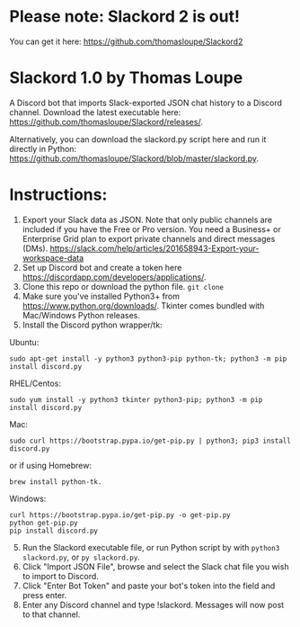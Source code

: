 # Please note: Slackord 2 is out! 
You can get it here: https://github.com/thomasloupe/Slackord2

# Slackord 1.0 by Thomas Loupe

A Discord bot that imports Slack-exported JSON chat history to a Discord channel.
Download the latest executable here: https://github.com/thomasloupe/Slackord/releases/.

Alternatively, you can download the slackord.py script here and run it directly in Python: https://github.com/thomasloupe/Slackord/blob/master/slackord.py.

# Instructions:

1. Export your Slack data as JSON.  Note that only public channels are
   included if you have the Free or Pro version. You need a Business+
   or Enterprise Grid plan to export private channels and direct
   messages (DMs).
   https://slack.com/help/articles/201658943-Export-your-workspace-data
1. Set up Discord bot and create a token here https://discordapp.com/developers/applications/.
1. Clone this repo or download the python file. `git clone `
1. Make sure you've installed Python3+ from https://www.python.org/downloads/. Tkinter comes bundled with Mac/Windows Python releases.
1. Install the Discord python wrapper/tk:

Ubuntu:
```
sudo apt-get install -y python3 python3-pip python-tk; python3 -m pip install discord.py
```

RHEL/Centos:
```
sudo yum install -y python3 tkinter python3-pip; python3 -m pip install discord.py
```

Mac:
```
sudo curl https://bootstrap.pypa.io/get-pip.py | python3; pip3 install discord.py
```
or if using Homebrew:
```
brew install python-tk.
```

Windows:
```
curl https://bootstrap.pypa.io/get-pip.py -o get-pip.py
python get-pip.py
pip install discord.py
```

5. Run the Slackord executable file, or run Python script by with `python3 slackord.py`, or `py slackord.py`.
6. Click "Import JSON File", browse and select the Slack chat file you wish to import to Discord.
7. Click "Enter Bot Token" and paste your bot's token into the field and press enter.
8. Enter any Discord channel and type !slackord. Messages will now post to that channel.

